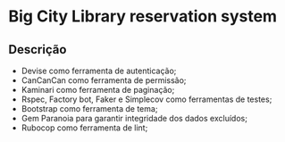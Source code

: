 # Big City Library reservation system

## Descrição

 - Devise como ferramenta de autenticação;
 - CanCanCan como ferramenta de permissão;
 - Kaminari como ferramenta de paginação;
 - Rspec, Factory bot, Faker e Simplecov como ferramentas de testes;
 - Bootstrap como ferramenta de tema;
 - Gem Paranoia para garantir integridade dos dados excluídos;
 - Rubocop como ferramenta de lint;
